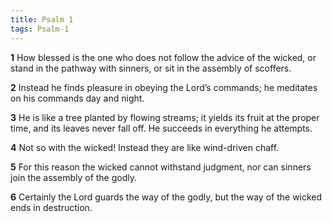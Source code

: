 ```yaml
---
title: Psalm 1
tags: Psalm-1
---
```


**1** How blessed is the one who does not follow the advice of the wicked,
or stand in the pathway with sinners,
or sit in the assembly of scoffers.

**2** Instead he finds pleasure in obeying the Lord’s commands;
he meditates on his commands day and night.

**3** He is like a tree planted by flowing streams;
it yields its fruit at the proper time,
and its leaves never fall off.
He succeeds in everything he attempts.

**4** Not so with the wicked!
Instead they are like wind-driven chaff.

**5** For this reason the wicked cannot withstand judgment,
nor can sinners join the assembly of the godly.

**6** Certainly the Lord guards the way of the godly,
but the way of the wicked ends in destruction.

